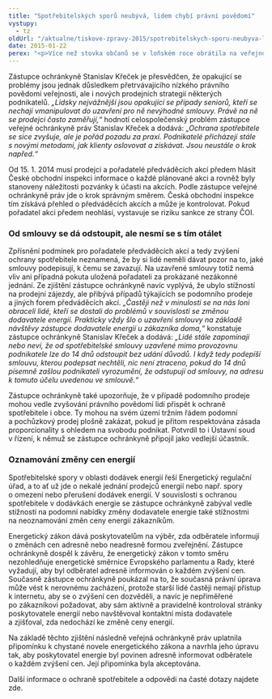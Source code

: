 ```yaml
---
title: "Spotřebitelských sporů neubývá, lidem chybí právní povědomí"
vystupy:
  - tz
oldUrl: "/aktualne/tiskove-zpravy-2015/spotrebitelskych-sporu-neubyva-lidem-chybi-pravni-povedomi/"
date: 2015-01-22
perex: "<p>Více než stovka občanů se v loňském roce obrátila na veřejnou ochránkyni práv, protože se cítili být poškozeni nebo podvedeni jednáním různých podnikatelských subjektů. Jde přitom o pouhý zlomek lidí, kteří se jako spotřebitelé dostanou do potíží a zkusí se obrátit i na veřejného ochránce práv, přestože ten nemůže do soukromoprávních sporů zasahovat a může se zabývat pouze případným postupem orgánů státní správy (zejména České obchodní inspekce) vůči podnikatelům.</p>"
---
```


<!-- imported from the old website -->

<p>Zástupce ochránkyně Stanislav Křeček je přesvědčen, že opakující se problémy jsou jednak důsledkem přetrvávajícího nízkého právního povědomí veřejnosti, ale i nových prodejních strategií některých podnikatelů. <em>„Lidsky nejvážnější jsou opakující se případy seniorů, kteří se nechají vmanipulovat do uzavření pro ně nevýhodné smlouvy. Právě na ně se prodejci často zaměřují,“</em> hodnotí celospolečenský problém zástupce veřejné ochránkyně práv Stanislav Křeček a dodává: <em>„Ochrana spotřebitele se sice zvyšuje, ale je pořád pozadu za praxí. Podnikatelé přicházejí stále s novými metodami, jak klienty oslovovat a získávat. Jsou neustále o krok napřed.“</em></p><p>Od 15. 1. 2014 musí prodejci a pořadatelé předváděcích akcí předem hlásit České obchodní inspekci informace o každé plánované akci a rovněž byly stanoveny náležitosti pozvánky k účasti na akcích. Podle zástupce veřejné ochránkyně práv jde o krok správným směrem. Česká obchodní inspekce tím získává přehled o předváděcích akcích a může je kontrolovat. Pokud pořadatel akci předem neohlásí, vystavuje se riziku sankce ze strany ČOI. </p><h3>Od smlouvy se dá odstoupit, ale nesmí se s tím otálet</h3><p>Zpřísnění podmínek pro pořadatele předváděcích akcí a tedy zvýšení ochrany spotřebitele neznamená, že by si lidé neměli dávat pozor na to, jaké smlouvy podepisují, k čemu se zavazují. Na uzavřené smlouvy totiž nemá vliv ani případná pokuta uložená pořadateli za prokázané nezákonné jednání. Ze zjištění zástupce ochránkyně navíc vyplývá, že ubylo stížností na prodejní zájezdy, ale přibývá případů týkajících se podomního prodeje a jiných forem předváděcích akcí. <em>„Častěji než v minulosti se na nás loni obraceli lidé, kteří se dostali do problémů v souvislosti se změnou dodavatele energií. Prakticky vždy šlo o uzavření smlouvy na základě návštěvy zástupce dodavatele energií u zákazníka doma,“</em> konstatuje zástupce ochránkyně Stanislav Křeček a dodává: <em>„Lidé stále zapomínají nebo neví, že od spotřebitelské smlouvy uzavřené mimo provozovnu podnikatele lze do 14 dnů odstoupit bez udání důvodů. I když tedy podepíší smlouvu, kterou podepsat nechtěli, nic není ztraceno, pokud do 14 dnů písemně zašlou podnikateli vyrozumění, že odstupují od smlouvy, na adresu k tomuto účelu uvedenou ve smlouvě.“</em></p><p>Zástupce ochránkyně také upozorňuje, že v případě podomního prodeje mohou vedle zvyšování právního povědomí lidí přispět k ochraně spotřebitele i obce. Ty mohou na svém území tržním řádem podomní a pochůzkový prodej plošně zakázat, pokud je přitom respektována zásada proporcionality s ohledem na svobodu podnikat. Potvrdil to i Ústavní soud v řízení, k němuž se zástupce ochránkyně připojil jako vedlejší účastník.</p><h3>Oznamování změny cen energií</h3><p>Spotřebitelské spory v oblasti dodávek energií řeší Energetický regulační úřad, a to ať už jde o nekalé jednání prodejců energií nebo např. spory o omezení nebo přerušení dodávek energií. V souvislosti s ochranou spotřebitele v dodávkách energie se zástupce ochránkyně zabýval vedle stížností na podomní nabídky změny dodavatele energie také stížnostmi na neoznamování změn ceny energií zákazníkům. </p><p>Energetický zákon dává poskytovatelům na výběr, zda odběratele informují o změnách cen adresně nebo neadresně formou zveřejnění. Zástupce ochránkyně dospěl k závěru, že energetický zákon v tomto směru nezohledňuje energetické směrnice Evropského parlamentu a Rady, které vyžadují, aby byl odběratel adresně informován o každém zvýšení cen. Současně zástupce ochránkyně poukázal na to, že současná právní úprava může vést k nerovnému zacházení, protože starší lidé častěji nemají přístup k internetu, aby se o zvýšení cen dozvěděli, a navíc je nepřiměřené po zákazníkovi požadovat, aby sám aktivně a pravidelně kontroloval stránky poskytovatele energií nebo navštěvoval kontaktní místa dodavatele a zjišťoval, zda nedochází ke změně ceny energií.</p><p>Na základě těchto zjištění následně veřejná ochránkyně práv uplatnila připomínku k chystané novele energetického zákona a navrhla jeho úpravu tak, aby poskytovatel energie byl povinen adresně informovat odběratele o každém zvýšení cen. Její připomínka byla akceptována.</p><p>Další informace o ochraně spotřebitele a odpovědi na časté dotazy najdete zde.</p>
